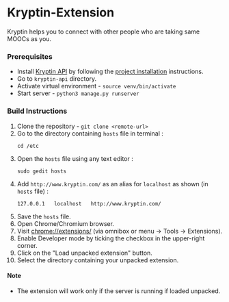 # Kryptin-Extension
Kryptin helps you to connect with other people who are taking same MOOCs as you.

### Prerequisites
* Install [Kryptin API](https://github.com/BharathKumarRavichandran/kryptin-api)  by following the [project installation](https://github.com/BharathKumarRavichandran/kryptin-api/blob/dev/README.md) instructions.
* Go to `kryptin-api` directory.
* Activate virtual environment - `source venv/bin/activate`
* Start server - `python3 manage.py runserver`

### Build Instructions

1. Clone the repository - `git clone <remote-url>`
2. Go to the directory containing `hosts` file in terminal :
    ```
    cd /etc
    ```
3. Open the `hosts` file using any text editor :
    ```
    sudo gedit hosts
    ```
4. Add `http://www.kryptin.com/` as an alias for `localhost` as shown (in `hosts` file) :
    ```
    127.0.0.1	localhost	http://www.kryptin.com/
    ```
5. Save the `hosts` file.
6. Open Chrome/Chromium browser.
7. Visit [chrome://extensions/](chrome://extensions/) (via omnibox or menu -> Tools -> Extensions).
8. Enable Developer mode by ticking the checkbox in the upper-right corner.
9. Click on the "Load unpacked extension" button.
10. Select the directory containing your unpacked extension.


#### Note
* The extension will work only if the server is running if loaded unpacked.

